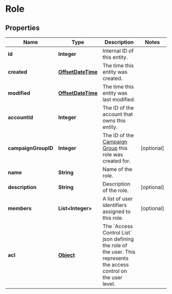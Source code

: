 

# Role

## Properties

Name | Type | Description | Notes
------------ | ------------- | ------------- | -------------
**id** | **Integer** | Internal ID of this entity. | 
**created** | [**OffsetDateTime**](OffsetDateTime.md) | The time this entity was created. | 
**modified** | [**OffsetDateTime**](OffsetDateTime.md) | The time this entity was last modified. | 
**accountId** | **Integer** | The ID of the account that owns this entity. | 
**campaignGroupID** | **Integer** | The ID of the [Campaign Group](https://docs.talon.one/docs/product/account/account-settings/managing-campaign-groups) this role was created for.  |  [optional]
**name** | **String** | Name of the role. | 
**description** | **String** | Description of the role. |  [optional]
**members** | **List&lt;Integer&gt;** | A list of user identifiers assigned to this role. |  [optional]
**acl** | [**Object**](.md) | The &#x60;Access Control List&#x60; json defining the role of the user. This represents the access control on the user level. | 



